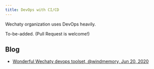 ```yaml
---
title: DevOps with CI/CD
---
```


Wechaty organization uses DevOps heavily.

To-be-added. (Pull Request is welcome!)

## Blog

- [Wonderful Wechaty devops toolset, @windmemory, Jun 20, 2020](https://wechaty.js.org/2020/06/20/wonderful-wechaty-devops-tools/)
